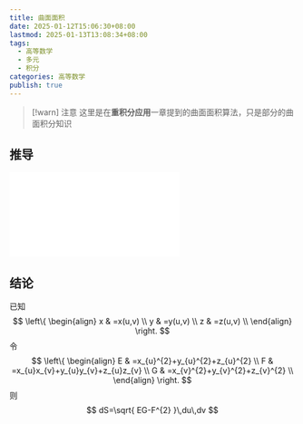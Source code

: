 ```yaml
---
title: 曲面面积
date: 2025-01-12T15:06:30+08:00
lastmod: 2025-01-13T13:08:34+08:00
tags:
  - 高等数学
  - 多元
  - 积分
categories: 高等数学
publish: true
---
```


>[!warn] 注意
>这里是在**重积分应用**一章提到的曲面面积算法，只是部分的曲面积分知识

## 推导

![高等数学 北大版 第三版 下册 (李忠 周建莹) (Z-Library), p.69](../%E9%AB%98%E6%95%B0%E4%B8%8B/%E9%AB%98%E7%AD%89%E6%95%B0%E5%AD%A6%20%E5%8C%97%E5%A4%A7%E7%89%88%20%E7%AC%AC%E4%B8%89%E7%89%88%20%E4%B8%8B%E5%86%8C%20(%E6%9D%8E%E5%BF%A0%20%E5%91%A8%E5%BB%BA%E8%8E%B9)%20(Z-Library).pdf.md#page69andrect2177402531andcolornote)
## 结论

已知
$$
\left\{ \begin{align}
x & =x(u,v) \\
y & =y(u,v) \\
z & =z(u,v)  \\
\end{align} \right.
$$
令
$$
\left\{ \begin{align}
E & =x_{u}^{2}+y_{u}^{2}+z_{u}^{2} \\
F & =x_{u}x_{v}+y_{u}y_{v}+z_{u}z_{v} \\
G & =x_{v}^{2}+y_{v}^{2}+z_{v}^{2} \\
\end{align} \right.
$$
则
$$
dS=\sqrt{ EG-F^{2} }\,du\,dv
$$